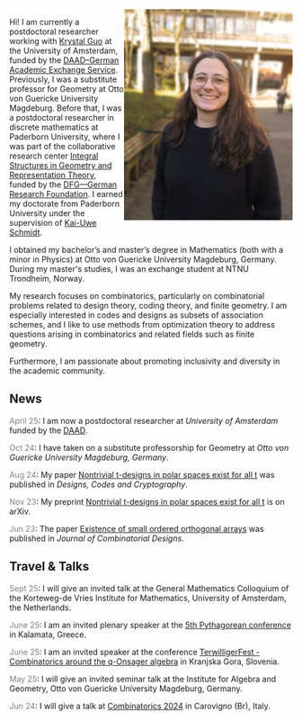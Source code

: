 <img align="right" src="/images/profile.png" class="profile-picture" width="300"/>

Hi! I am currently a postdoctoral researcher working with [Krystal Guo](https://krystalguo.com) at the University of Amsterdam, funded by the [DAAD–German Academic Exchange Service](https://www.daad.de/en/). Previously, I was a substitute professor for Geometry at Otto von Guericke University Magdeburg. Before that, I was a postdoctoral researcher in discrete mathematics at Paderborn University, where I was part of the collaborative research center [Integral Structures in Geometry and Representation Theory](https://trr358.math.uni-bielefeld.de/Pages/aboutUs), funded by the [DFG—German Research Foundation](https://www.dfg.de/en/index.jsp).
I earned my doctorate from Paderborn University under the supervision of [Kai-Uwe Schmidt](https://math.uni-paderborn.de/en/ag/dm/?cHash=49e3a4ac0c474af67ece490d7b6d9ec4).

I obtained my bachelor’s and master’s degree in Mathematics (both with a minor in Physics) at Otto von Guericke University Magdeburg, Germany. During my master's studies, I was an exchange student at NTNU Trondheim, Norway.

My research focuses on combinatorics, particularly on combinatorial problems related to design theory, coding theory, and finite geometry. I am especially interested in codes and designs as subsets of association schemes, and I like to use methods from optimization theory to address questions arising in combinatorics and related fields such as finite geometry.

Furthermore, I am passionate about promoting inclusivity and diversity in the academic community.

## News

<span style="color:gray">April 25</span>: I am now a postdoctoral researcher at *University of Amsterdam* funded by the [DAAD](https://www.daad.de/en/).

<span style="color:gray">Oct 24</span>: I have taken on a substitute professorship for Geometry at *Otto von Guericke University Magdeburg, Germany*.

<span style="color:gray">Aug 24</span>: My paper [Nontrivial t-designs in polar spaces exist for all t](https://doi.org/10.1007/s10623-024-01471-1) was published in *Designs, Codes and Cryptography*.

<span style="color:gray">Nov 23</span>: My preprint [Nontrivial t-designs in polar spaces exist for all t](https://arxiv.org/abs/2311.08288) is on arXiv.

<span style="color:gray">Jun 23</span>: The paper  [Existence of small ordered orthogonal arrays](https://doi.org/10.1002/jcd.21903) was published in *Journal of Combinatorial Designs*.

## Travel & Talks

<span style="color:gray">Sept 25</span>: I will give an invited talk at the General Mathematics Colloquium of the Korteweg-de Vries Institute for Mathematics, University of Amsterdam, the Netherlands.

<span style="color:gray">June 25</span>: I am an invited plenary speaker at the [5th Pythagorean conference](https://cargo.wlu.ca/5thPythagorean/web.html) in Kalamata, Greece.

<span style="color:gray">June 25</span>: I am an invited speaker at the conference [TerwilligerFest - Combinatorics around the q-Onsager algebra](https://conferences.famnit.upr.si/event/32/overview) in Kranjska Gora, Slovenia.

<span style="color:gray">May 25</span>: I will give an invited seminar talk at the Institute for Algebra and Geometry, Otto von Guericke University Magdeburg, Germany.

<span style="color:gray">Jun 24</span>: I will give a talk at [Combinatorics 2024](https://sites.google.com/view/combinatorics2024/home-page) in Carovigno (Br), Italy.

